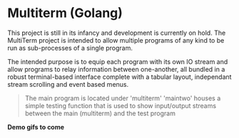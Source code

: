 # Multiterm (Golang)
This project is still in its infancy and development is currently on hold.
The MultiTerm project is intended to allow multiple programs of any kind to be run as sub-processes of a
single program.

The intended purpose is to equip each program with its own IO stream and allow programs to relay information between one-another, all bundled in a robust terminal-based interface complete with a tabular layout, independant stream
scrolling and event based menus.

> The main program is located under 'multiterm'
> 'maintwo' houses a simple testing function that is used to show input/output streams between the main (multiterm) and the test program

__Demo gifs to come__
